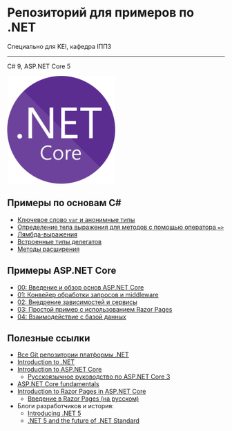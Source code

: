 # Репозиторий для примеров по .NET
Специально для KEI, кафедра IППЗ
___
C# 9, ASP<span>.</span>NET Core 5

<img src="images/1200px-NET_Core_Logo.png" width="250">

## Примеры по основам C#
* [Ключевое слово `var` и анонимные типы](csharp-examples/examples/anon-types-about.md)
* [Определение тела выражения для методов с помощью оператора `=>`](csharp-examples/examples/expression-body-method-about.md)
* [Лямбда-выражения](csharp-examples/examples/lambda-expressions-about.md)
* [Встроенные типы делегатов](csharp-examples/examples/expression-body-method-about.md)
* [Методы расширения](csharp-examples/examples/extension-methods-about.md)

## Примеры ASP<span>.</span>NET Core
* [00: Введение и обзор основ ASP.NET Core](Ex00/Ex00.md)
* [01: Конвейер обработки запросов и middleware](Ex01/about.md)
* [02: Внедрение зависимостей и сервисы](Ex02/Ex02/about.md)
* [03: Простой пример с использованием Razor Pages](Ex03/about.md)
* [04: Взаимодействие с базой данных](Ex04/Ex04/about.md)

## Полезные ссылки
* [Все Git репозитории платформы .NET](https://github.com/dotnet)
* [Introduction to .NET](https://docs.microsoft.com/en-us/dotnet/core/introduction)
* [Introduction to ASP.NET Core](https://docs.microsoft.com/en-us/aspnet/core/introduction-to-aspnet-core?view=aspnetcore-3.1)
    * [Русскоязычное руководство по ASP.NET Core 3](https://metanit.com/sharp/aspnet5/)
* [ASP.NET Core fundamentals](https://docs.microsoft.com/en-us/aspnet/core/fundamentals)
* [Introduction to Razor Pages in ASP.NET Core](https://docs.microsoft.com/en-us/aspnet/core/razor-pages/?view=aspnetcore-3.1)
    * [Введение в Razor Pages (на русском)](https://metanit.com/sharp/aspnet5/29.1.php)
* Блоги разработчиков и история:
    * [Introducing .NET 5](https://devblogs.microsoft.com/dotnet/introducing-net-5/)
    * [.NET 5 and the future of .NET Standard](https://devblogs.microsoft.com/dotnet/the-future-of-net-standard/)